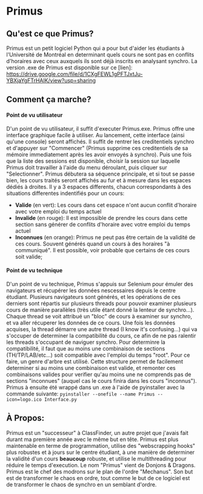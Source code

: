 # Primus

## Qu'est ce que Primus?
Primus est un petit logiciel Python qui a pour but d'aider les étudiants à l'Université de Montréal en determinant quels cours ne sont pas en conflits d'horaires avec ceux auxquels ils sont déjà inscrits en analysant synchro.
La version .exe de Primus est disponible sur ce [lien]: https://drive.google.com/file/d/1CXgFEWL1gPFTJxtJu-YBXjaYgFTrHAlK/view?usp=sharing

## Comment ça marche?
#### Point de vu utilisateur
D'un point de vu utilisateur, il suffit d'executer Primus.exe. Primus offre une interface graphique facile à utiliser. Au lancement, cette interface (ainsi qu'une console) seront affichés. Il suffit de rentrer les creditentiels synchro et d'appuyer sur "Commencer" (Primus supprime ces creditentiels de sa mémoire immediatement après les avoir envoyés à synchro). Puis une fois que la liste des sessions est disponible, choisir la session sur laquelle Primus doit travailler à l'aide du menu déroulant, puis cliquer sur "Selectionner". Primus débutera sa séquence principale, et si tout se passe bien, les cours traités seront affichés au fur et à mesure dans les espaces dédiés à droites. Il y a 3 espaces differents, chacun correspondants à des situations differentes indentifiés pour un cours:
- **Valide** (en vert): Les cours dans cet espace n'ont aucun conflit d'horaire avec votre emploi du temps actuel
- **Invalide** (en rouge): Il est impossible de prendre les cours dans cette section sans générer de conflits d'horaire avec votre emploi du temps actuel
- **Inconnues** (en orange): Primus ne peut pas être certain de la validité de ces cours. Souvent générés quand un cours à des horaires "à communiqué". Il est possible, voir probable que certains de ces cours soit valide;

#### Point de vu technique
D'un point de vu technique, Primus s'appuis sur Selenium pour émuler des navigateurs et récupérer les données nescessaires depuis le centre étudiant. Plusieurs navigateurs sont générés, et les opérations de ces derniers sont répartis sur plusieurs threads pour pouvoir examiner plusieurs cours de manière parallèles (très utile étant donné la lenteur de synchro...). Chaque thread se voit attribué un "bloc" de cours à examiner sur synchro, et va aller récuperer les données de ce cours. Une fois les données acquises, la thread démarre une autre thread (I know it's confusing...) qui va s'occuper de determiner la compatibilité du cours, ce afin de ne pas ralentir les threads s'occupant de naviguer synchro. Pour determinre la compatibilité, il faut que au moins une combinaison de sections (TH/TP/LAB/etc...) soit compatible avec l'emploi du temps "root". Pour ce faire, un genre d'arbre est utilisé. Cette structure permet de facilement determiner si au moins une combinaison est valide, et remonter ces combinaisons valides pour verifier qu'au moins une ne comprends pas de sections "inconnues" (auquel cas le cours finira dans les cours "inconnus"). Primus à ensuite été wrappé dans un .exe à l'aide de pyinstaller avec la commande suivante: `pyinstaller --onefile --name Primus --icon=logo.ico Interface.py`

## À Propos:
Primus est un "successeur" à ClassFinder, un autre projet que j'avais fait durant ma première année avec le même but en tête. Primus est plus maintenable en terme de programmation, utilise des "webscrapping hooks" plus robustes et à jours sur le centre étudiant, à une manière de determiner la validité d'un cours **beaucoup** robuste, et utilise le multithreading pour réduire le temps d'execution.
Le nom "Primus" vient de Donjons & Dragons. Primus est le chef des modrons sur le plan de l'ordre "Mechanus". Son but est de transformer le chaos en ordre, tout comme le but de ce logiciel est de transformer le chaos de synchro en un semblant d'ordre.

